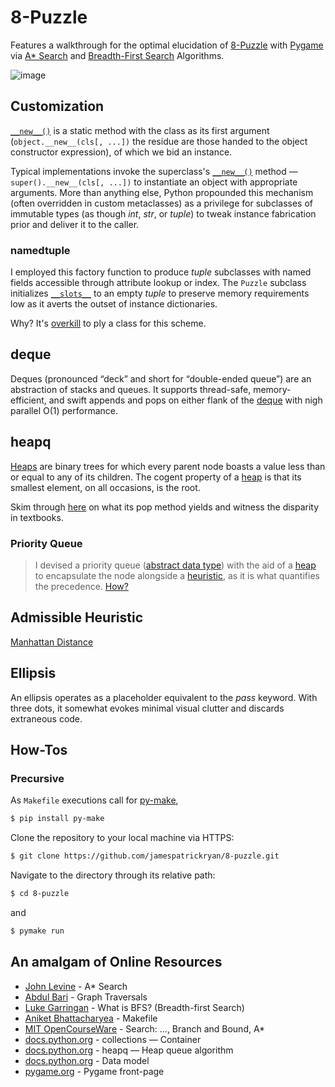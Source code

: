 # 8-Puzzle

Features a walkthrough for the optimal elucidation of [8-Puzzle](https://en.wikipedia.org/wiki/15_puzzle) with [Pygame](https://www.pygame.org/docs/) via [A* Search](https://en.wikipedia.org/wiki/A*_search_algorithm) and [Breadth-First Search](https://en.wikipedia.org/wiki/Breadth-first_search) Algorithms.

![image](https://user-images.githubusercontent.com/79562517/200164354-8dc269c3-0146-4d63-9fd2-dbc4ae0802b3.png)

## Customization

[`__new__()`](https://docs.python.org/3/reference/datamodel.html#object.__new__) is a static method with the class as its first argument (`object.__new__(cls[, ...])` the residue are those handed to the object constructor expression), of which we bid an instance.

Typical implementations invoke the superclass's [`__new__()`](https://docs.python.org/3/reference/datamodel.html#object.__new__) method — `super().__new__(cls[, ...])` to instantiate an object with appropriate arguments. More than anything else, Python propounded this mechanism (often overridden in custom metaclasses) as a privilege for subclasses of immutable types (as though *int*, *str*, or *tuple*) to tweak instance fabrication prior and deliver it to the caller.

### namedtuple

I employed this factory function to produce *tuple* subclasses with named fields accessible through attribute lookup or index. The `Puzzle` subclass initializes [`__slots__`](https://docs.python.org/3/library/collections.html#collections.namedtuple:~:text=The%20subclass%20shown%20above%20sets%20__slots__%20to%20an%20empty%20tuple.%20This%20helps%20keep%20memory%20requirements%20low%20by%20preventing%20the%20creation%20of%20instance%20dictionaries.) to an empty *tuple* to preserve memory requirements low as it averts the outset of instance dictionaries.

Why? It's [overkill](https://www.accelebrate.com/blog/named-tuples-in-python) to ply a class for this scheme.

## deque

Deques (pronounced “deck” and short for “double-ended queue”) are an abstraction of stacks and queues. It supports thread-safe, memory-efficient, and swift appends and pops on either flank of the [deque](https://docs.python.org/3/library/collections.html#deque-objects) with nigh parallel O(1) performance.

## heapq

[Heaps](https://docs.python.org/3/library/heapq.html) are binary trees for which every parent node boasts a value less than or equal to any of its children. The cogent property of a [heap](https://docs.python.org/3/library/heapq.html#:~:text=property%20of%20a-,heap,-is%20that%20its) is that its smallest element, on all occasions, is the root.

Skim through [here](https://docs.python.org/3/library/heapq.html#:~:text=algorithms%20in%20two-,aspects,-%3A%20(a)%20We%20use) on what its pop method yields and witness the disparity in textbooks.

### Priority Queue

> I devised a priority queue ([abstract data type](https://en.wikipedia.org/wiki/Priority_queue)) with the aid of a [heap](https://docs.python.org/3/library/heapq.html) to encapsulate the node alongside a [heuristic](https://en.wikipedia.org/wiki/Heuristic_(computer_science)), as it is what quantifies the precedence. [How?](https://docs.python.org/3/library/heapq.html#priority-queue-implementation-notes:~:text=Priority%20Queue-,Implementation,-Notes%C2%B6)

## Admissible Heuristic

[Manhattan Distance](https://en.wikipedia.org/wiki/Admissible_heuristic#:~:text=The%20Manhattan%20distance%20is%20an,itself%20and%20its%20correct%20position.)

## Ellipsis

An ellipsis operates as a placeholder equivalent to the *pass* keyword. With three dots, it somewhat evokes minimal visual clutter and discards extraneous code.

## How-Tos

### Precursive

As `Makefile` executions call for [py-make](https://github.com/tqdm/py-make),

```bash
$ pip install py-make
```

Clone the repository to your local machine via HTTPS:

```bash
$ git clone https://github.com/jamespatrickryan/8-puzzle.git
```

Navigate to the directory through its relative path:

```bash
$ cd 8-puzzle
```

and

```bash
$ pymake run
```

## An amalgam of Online Resources

- [John Levine](https://en.wikipedia.org/wiki/A*_search_algorithm) - A* Search
- [Abdul Bari](https://www.youtube.com/watch?v=pcKY4hjDrxk) - Graph Traversals
- [Luke Garringan](https://dev.to/lukegarrigan/what-is-bfs-breadth-first-search-nad) - What is BFS? (Breadth-first Search)
- [Aniket Bhattacharyea](https://earthly.dev/blog/python-makefile/) - Makefile
- [MIT OpenCourseWare](https://www.youtube.com/watch?v=gGQ-vAmdAOI&list=PLUl4u3cNGP63gFHB6xb-kVBiQHYe_4hSi&index=5) - Search: ..., Branch and Bound, A*
- [docs.python.org](https://docs.python.org/3/library/collections.html) - collections — Container
- [docs.python.org](https://docs.python.org/3/library/heapq.html) - heapq — Heap queue algorithm
- [docs.python.org](https://docs.python.org/3/reference/datamodel.html) - Data model
- [pygame.org](https://www.pygame.org/docs/) - Pygame front-page
